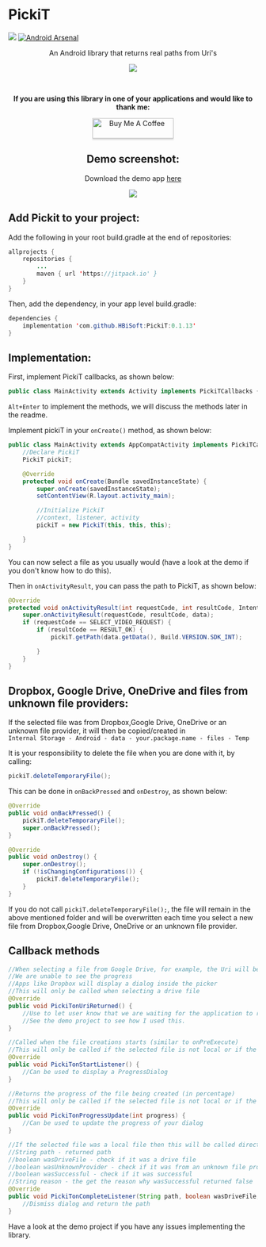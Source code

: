 # PickiT 
[![](https://jitpack.io/v/HBiSoft/PickiT.svg)](https://jitpack.io/#HBiSoft/PickiT)
[![Android Arsenal]( https://img.shields.io/badge/Android%20Arsenal-PickiT-green.svg?style=flat )]( https://android-arsenal.com/details/1/7890 )

<p align="center">An Android library that returns real paths from Uri's</p>

<p align="center"><img src="https://user-images.githubusercontent.com/35602540/63160498-37d88780-c01e-11e9-95f7-d6fac239f53b.png"></p>

</br>

**<p align="center">If you are using this library in one of your applications and would like to thank me:</p>**

<p align="center"><a href="https://www.buymeacoffee.com/HBiSoft" target="_blank" ><img src="https://www.buymeacoffee.com/assets/img/custom_images/orange_img.png" alt="Buy Me A Coffee" style="height: 41px !important;width: 164px !important;box-shadow: 0px 3px 2px 0px rgba(190, 190, 190, 0.5) !important;-webkit-box-shadow: 0px 3px 2px 0px rgba(190, 190, 190, 0.5) !important;" ></a></p>

<h2 align="center"><b>Demo screenshot:</b></h2>

<p align="center">Download the demo app  <a href="https://github.com/HBiSoft/PickiT/releases/download/0.1.12/PickiTDemo.apk"><nobr>here</nobr></a></p>

<p align="center"><img src="https://user-images.githubusercontent.com/35602540/63206870-1c708980-c0bd-11e9-96dc-374a8a434c0e.png"</p>

</br>

Add Pickit to your project:
---

Add the following in your root build.gradle at the end of repositories:

```java
allprojects {
    repositories {
        ...
        maven { url 'https://jitpack.io' }
    }
}
```
    
Then, add the dependency, in your app level build.gradle:

```java
dependencies {
    implementation 'com.github.HBiSoft:PickiT:0.1.13'
}
```
    
Implementation:
---
    
First, implement PickiT callbacks, as shown below:

```java
public class MainActivity extends Activity implements PickiTCallbacks {
```

`Alt+Enter` to implement the methods, we will discuss the methods later in the readme.

Implement pickiT in your `onCreate()` method, as shown below:

```java
public class MainActivity extends AppCompatActivity implements PickiTCallbacks {
    //Declare PickiT
    PickiT pickiT;

    @Override
    protected void onCreate(Bundle savedInstanceState) {
        super.onCreate(savedInstanceState);
        setContentView(R.layout.activity_main);

        //Initialize PickiT
        //context, listener, activity
        pickiT = new PickiT(this, this, this);

    }
}
```
    
You can now select a file as you usually would (have a look at the demo if you don't know how to do this).

Then in `onActivityResult`, you can pass the path to PickiT, as shown below:

```java
@Override
protected void onActivityResult(int requestCode, int resultCode, Intent data) {
    super.onActivityResult(requestCode, resultCode, data);
    if (requestCode == SELECT_VIDEO_REQUEST) {
        if (resultCode == RESULT_OK) {
            pickiT.getPath(data.getData(), Build.VERSION.SDK_INT);

        }
    }
}
```

Dropbox, Google Drive, OneDrive and files from unknown file providers:
---
    
If the selected file was from Dropbox,Google Drive, OneDrive or an unknown file provider, it will then be copied/created in</br> 
`Internal Storage - Android - data - your.package.name - files - Temp`

It is your responsibility to delete the file when you are done with it, by calling:

```java
pickiT.deleteTemporaryFile();
```
This can be done in `onBackPressed` and `onDestroy`, as shown below:

```java
@Override
public void onBackPressed() {
    pickiT.deleteTemporaryFile();
    super.onBackPressed();
}

@Override
public void onDestroy() {
    super.onDestroy();
    if (!isChangingConfigurations()) {
        pickiT.deleteTemporaryFile();
    }
}
```

If you do not call `pickiT.deleteTemporaryFile();`, the file will remain in the above mentioned folder and will be overwritten each time you select a new file from Dropbox,Google Drive, OneDrive or an unknown file provider.

    
Callback methods
---

```java
//When selecting a file from Google Drive, for example, the Uri will be returned before the file is available(if it has not yet been cached/downloaded).
//We are unable to see the progress
//Apps like Dropbox will display a dialog inside the picker
//This will only be called when selecting a drive file
@Override
public void PickiTonUriReturned() {
    //Use to let user know that we are waiting for the application to return the file
    //See the demo project to see how I used this.
}

//Called when the file creations starts (similar to onPreExecute)
//This will only be called if the selected file is not local or if the file is from an unknown file provider
@Override
public void PickiTonStartListener() {
    //Can be used to display a ProgressDialog
}

//Returns the progress of the file being created (in percentage)
//This will only be called if the selected file is not local or if the file is from an unknown file provider
@Override
public void PickiTonProgressUpdate(int progress) {
    //Can be used to update the progress of your dialog
}

//If the selected file was a local file then this will be called directly, returning the path as a String.
//String path - returned path
//boolean wasDriveFile - check if it was a drive file
//boolean wasUnknownProvider - check if it was from an unknown file provider
//boolean wasSuccessful - check if it was successful
//String reason - the get the reason why wasSuccessful returned false
@Override
public void PickiTonCompleteListener(String path, boolean wasDriveFile, boolean wasUnknownProvider, boolean wasSuccessful, String reason) {
    //Dismiss dialog and return the path
}
```
 
 Have a look at the demo project if you have any issues implementing the library.
